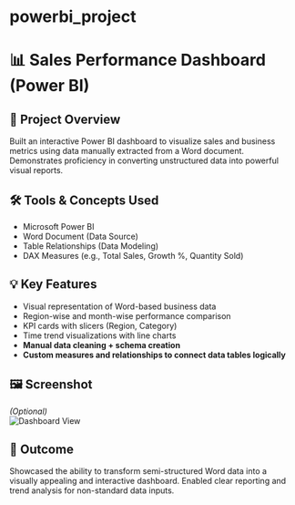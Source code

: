 # powerbi_project
# 📊 Sales Performance Dashboard (Power BI)

## 📌 Project Overview
Built an interactive Power BI dashboard to visualize sales and business metrics using data manually extracted from a Word document. Demonstrates proficiency in converting unstructured data into powerful visual reports.

## 🛠 Tools & Concepts Used
- Microsoft Power BI  
- Word Document (Data Source)  
- Table Relationships (Data Modeling)  
- DAX Measures (e.g., Total Sales, Growth %, Quantity Sold)

## 💡 Key Features
- Visual representation of Word-based business data  
- Region-wise and month-wise performance comparison  
- KPI cards with slicers (Region, Category)  
- Time trend visualizations with line charts  
- **Manual data cleaning + schema creation**
- **Custom measures and relationships to connect data tables logically**

## 🖼️ Screenshot
*(Optional)*  
![Dashboard View](Screenshot.png)

## 📎 Outcome
Showcased the ability to transform semi-structured Word data into a visually appealing and interactive dashboard. Enabled clear reporting and trend analysis for non-standard data inputs.
